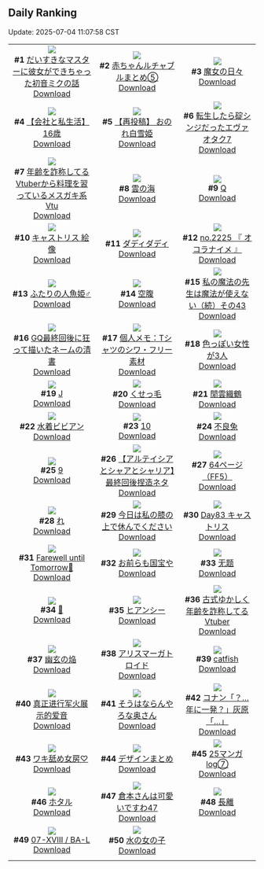 ## Daily Ranking
Update: 2025-07-04 11:07:58 CST

|      |      |      |
| :----: | :----: | :----: |
| ![](https://i.pixiv.re/c/240x480/img-master/img/2025/07/01/00/08/38/132167219_p0_master1200.jpg)<br>**#1** [だいすきなマスターに彼女ができちゃった初音ミクの話](https://www.pixiv.net/artworks/132167219)<br>[Download](https://i.pixiv.re/img-original/img/2025/07/01/00/08/38/132167219_p0.png) | ![](https://i.pixiv.re/c/240x480/img-master/img/2025/07/01/22/23/01/132199454_p0_master1200.jpg)<br>**#2** [赤ちゃんルチャブルまとめ⑤](https://www.pixiv.net/artworks/132199454)<br>[Download](https://i.pixiv.re/img-original/img/2025/07/01/22/23/01/132199454_p0.png) | ![](https://i.pixiv.re/c/240x480/img-master/img/2025/07/01/00/32/07/132168340_p0_master1200.jpg)<br>**#3** [魔女の日々](https://www.pixiv.net/artworks/132168340)<br>[Download](https://i.pixiv.re/img-original/img/2025/07/01/00/32/07/132168340_p0.jpg) |
| ![](https://i.pixiv.re/c/240x480/img-master/img/2025/07/02/12/00/06/132217390_p0_master1200.jpg)<br>**#4** [【会社と私生活】16歳](https://www.pixiv.net/artworks/132217390)<br>[Download](https://i.pixiv.re/img-original/img/2025/07/02/12/00/06/132217390_p0.jpg) | ![](https://i.pixiv.re/c/240x480/img-master/img/2025/07/02/13/00/04/132218723_p0_master1200.jpg)<br>**#5** [【再投稿】  おのれ白雪姫](https://www.pixiv.net/artworks/132218723)<br>[Download](https://i.pixiv.re/img-original/img/2025/07/02/13/00/04/132218723_p0.jpg) | ![](https://i.pixiv.re/c/240x480/img-master/img/2025/07/01/00/55/37/132169145_p0_master1200.jpg)<br>**#6** [転生したら碇シンジだったエヴァオタク7](https://www.pixiv.net/artworks/132169145)<br>[Download](https://i.pixiv.re/img-original/img/2025/07/01/00/55/37/132169145_p0.jpg) |
| ![](https://i.pixiv.re/c/240x480/img-master/img/2025/07/01/21/00/21/132195644_p0_master1200.jpg)<br>**#7** [年齢を詐称してるVtuberから料理を習っているメスガキ系Vtu](https://www.pixiv.net/artworks/132195644)<br>[Download](https://i.pixiv.re/img-original/img/2025/07/01/21/00/21/132195644_p0.png) | ![](https://i.pixiv.re/c/240x480/img-master/img/2025/07/01/00/25/17/132168021_p0_master1200.jpg)<br>**#8** [雲の海](https://www.pixiv.net/artworks/132168021)<br>[Download](https://i.pixiv.re/img-original/img/2025/07/01/00/25/17/132168021_p0.jpg) | ![](https://i.pixiv.re/c/240x480/img-master/img/2025/07/01/16/44/10/132186716_p0_master1200.jpg)<br>**#9** [Q](https://www.pixiv.net/artworks/132186716)<br>[Download](https://i.pixiv.re/img-original/img/2025/07/01/16/44/10/132186716_p0.png) |
| ![](https://i.pixiv.re/c/240x480/img-master/img/2025/07/01/00/00/21/132166323_p0_master1200.jpg)<br>**#10** [キャストリス 絵像](https://www.pixiv.net/artworks/132166323)<br>[Download](https://i.pixiv.re/img-original/img/2025/07/01/00/00/21/132166323_p0.jpg) | ![](https://i.pixiv.re/c/240x480/img-master/img/2025/07/01/20/15/49/132193742_p0_master1200.jpg)<br>**#11** [ダディダディ](https://www.pixiv.net/artworks/132193742)<br>[Download](https://i.pixiv.re/img-original/img/2025/07/01/20/15/49/132193742_p0.jpg) | ![](https://i.pixiv.re/c/240x480/img-master/img/2025/07/01/23/10/44/132201622_p0_master1200.jpg)<br>**#12** [no.2225 『 オコラナイメ 』](https://www.pixiv.net/artworks/132201622)<br>[Download](https://i.pixiv.re/img-original/img/2025/07/01/23/10/44/132201622_p0.jpg) |
| ![](https://i.pixiv.re/c/240x480/img-master/img/2025/07/01/12/09/30/132181137_p0_master1200.jpg)<br>**#13** [ふたりの人魚姫♂](https://www.pixiv.net/artworks/132181137)<br>[Download](https://i.pixiv.re/img-original/img/2025/07/01/12/09/30/132181137_p0.jpg) | ![](https://i.pixiv.re/c/240x480/img-master/img/2025/07/01/22/22/28/132199432_p0_master1200.jpg)<br>**#14** [空腹](https://www.pixiv.net/artworks/132199432)<br>[Download](https://i.pixiv.re/img-original/img/2025/07/01/22/22/28/132199432_p0.png) | ![](https://i.pixiv.re/c/240x480/img-master/img/2025/07/02/00/00/59/132203966_p0_master1200.jpg)<br>**#15** [私の魔法の先生は魔法が使えない（続）その43](https://www.pixiv.net/artworks/132203966)<br>[Download](https://i.pixiv.re/img-original/img/2025/07/02/00/00/59/132203966_p0.jpg) |
| ![](https://i.pixiv.re/c/240x480/img-master/img/2025/07/01/10/58/14/132179703_p0_master1200.jpg)<br>**#16** [GQ最終回後に狂って描いたネームの清書](https://www.pixiv.net/artworks/132179703)<br>[Download](https://i.pixiv.re/img-original/img/2025/07/01/10/58/14/132179703_p0.png) | ![](https://i.pixiv.re/c/240x480/img-master/img/2025/07/01/06/00/10/132174853_p0_master1200.jpg)<br>**#17** [個人メモ：Tシャツのシワ・フリー素材](https://www.pixiv.net/artworks/132174853)<br>[Download](https://i.pixiv.re/img-original/img/2025/07/01/06/00/10/132174853_p0.jpg) | ![](https://i.pixiv.re/c/240x480/img-master/img/2025/07/01/00/00/54/132166484_p0_master1200.jpg)<br>**#18** [色っぽい女性が3人](https://www.pixiv.net/artworks/132166484)<br>[Download](https://i.pixiv.re/img-original/img/2025/07/01/00/00/54/132166484_p0.png) |
| ![](https://i.pixiv.re/c/240x480/img-master/img/2025/07/01/16/43/20/132186701_p0_master1200.jpg)<br>**#19** [J](https://www.pixiv.net/artworks/132186701)<br>[Download](https://i.pixiv.re/img-original/img/2025/07/01/16/43/20/132186701_p0.png) | ![](https://i.pixiv.re/c/240x480/img-master/img/2025/07/01/19/29/05/132191888_p0_master1200.jpg)<br>**#20** [くせっ毛](https://www.pixiv.net/artworks/132191888)<br>[Download](https://i.pixiv.re/img-original/img/2025/07/01/19/29/05/132191888_p0.jpg) | ![](https://i.pixiv.re/c/240x480/img-master/img/2025/07/01/00/01/57/132166694_p0_master1200.jpg)<br>**#21** [閒雲織鶴](https://www.pixiv.net/artworks/132166694)<br>[Download](https://i.pixiv.re/img-original/img/2025/07/01/00/01/57/132166694_p0.png) |
| ![](https://i.pixiv.re/c/240x480/img-master/img/2025/07/02/00/00/06/132203711_p0_master1200.jpg)<br>**#22** [水着ビビアン](https://www.pixiv.net/artworks/132203711)<br>[Download](https://i.pixiv.re/img-original/img/2025/07/02/00/00/06/132203711_p0.jpg) | ![](https://i.pixiv.re/c/240x480/img-master/img/2025/07/01/16/42/24/132186678_p0_master1200.jpg)<br>**#23** [10](https://www.pixiv.net/artworks/132186678)<br>[Download](https://i.pixiv.re/img-original/img/2025/07/01/16/42/24/132186678_p0.png) | ![](https://i.pixiv.re/c/240x480/img-master/img/2025/07/01/11/26/21/132180155_p0_master1200.jpg)<br>**#24** [不良兔](https://www.pixiv.net/artworks/132180155)<br>[Download](https://i.pixiv.re/img-original/img/2025/07/01/11/26/21/132180155_p0.jpg) |
| ![](https://i.pixiv.re/c/240x480/img-master/img/2025/07/01/16/41/34/132186666_p0_master1200.jpg)<br>**#25** [9](https://www.pixiv.net/artworks/132186666)<br>[Download](https://i.pixiv.re/img-original/img/2025/07/01/16/41/34/132186666_p0.png) | ![](https://i.pixiv.re/c/240x480/img-master/img/2025/07/01/13/43/50/132182845_p0_master1200.jpg)<br>**#26** [【アルテイシアとシャアとシャリア】最終回後捏造ネタ](https://www.pixiv.net/artworks/132182845)<br>[Download](https://i.pixiv.re/img-original/img/2025/07/01/13/43/50/132182845_p0.png) | ![](https://i.pixiv.re/c/240x480/img-master/img/2025/07/02/00/00/04/132203687_p0_master1200.jpg)<br>**#27** [64ページ（FF5）](https://www.pixiv.net/artworks/132203687)<br>[Download](https://i.pixiv.re/img-original/img/2025/07/02/00/00/04/132203687_p0.jpg) |
| ![](https://i.pixiv.re/c/240x480/img-master/img/2025/07/02/04/30/02/132210438_p0_master1200.jpg)<br>**#28** [れ](https://www.pixiv.net/artworks/132210438)<br>[Download](https://i.pixiv.re/img-original/img/2025/07/02/04/30/02/132210438_p0.png) | ![](https://i.pixiv.re/c/240x480/img-master/img/2025/07/01/00/00/21/132166317_p0_master1200.jpg)<br>**#29** [今日は私の膝の上で休んでください](https://www.pixiv.net/artworks/132166317)<br>[Download](https://i.pixiv.re/img-original/img/2025/07/01/00/00/21/132166317_p0.png) | ![](https://i.pixiv.re/c/240x480/img-master/img/2025/07/01/14/30/59/132183882_p0_master1200.jpg)<br>**#30** [Day83 キャストリス](https://www.pixiv.net/artworks/132183882)<br>[Download](https://i.pixiv.re/img-original/img/2025/07/01/14/30/59/132183882_p0.jpg) |
| ![](https://i.pixiv.re/c/240x480/img-master/img/2025/07/01/20/15/09/132193717_p0_master1200.jpg)<br>**#31** [Farewell until Tomorrow💨](https://www.pixiv.net/artworks/132193717)<br>[Download](https://i.pixiv.re/img-original/img/2025/07/01/20/15/09/132193717_p0.png) | ![](https://i.pixiv.re/c/240x480/img-master/img/2025/07/02/19/00/43/132227104_p0_master1200.jpg)<br>**#32** [お前らも国宝や](https://www.pixiv.net/artworks/132227104)<br>[Download](https://i.pixiv.re/img-original/img/2025/07/02/19/00/43/132227104_p0.jpg) | ![](https://i.pixiv.re/c/240x480/img-master/img/2025/07/01/00/45/53/132168820_p0_master1200.jpg)<br>**#33** [无题](https://www.pixiv.net/artworks/132168820)<br>[Download](https://i.pixiv.re/img-original/img/2025/07/01/00/45/53/132168820_p0.jpg) |
| ![](https://i.pixiv.re/c/240x480/img-master/img/2025/07/01/01/40/16/132170623_p0_master1200.jpg)<br>**#34** [🦋](https://www.pixiv.net/artworks/132170623)<br>[Download](https://i.pixiv.re/img-original/img/2025/07/01/01/40/16/132170623_p0.jpg) | ![](https://i.pixiv.re/c/240x480/img-master/img/2025/07/01/00/00/26/132166356_p0_master1200.jpg)<br>**#35** [ヒアンシー](https://www.pixiv.net/artworks/132166356)<br>[Download](https://i.pixiv.re/img-original/img/2025/07/01/00/00/26/132166356_p0.jpg) | ![](https://i.pixiv.re/c/240x480/img-master/img/2025/07/02/21/03/06/132231880_p0_master1200.jpg)<br>**#36** [古式ゆかしく年齢を詐称してるVtuber](https://www.pixiv.net/artworks/132231880)<br>[Download](https://i.pixiv.re/img-original/img/2025/07/02/21/03/06/132231880_p0.jpg) |
| ![](https://i.pixiv.re/c/240x480/img-master/img/2025/07/02/00/00/06/132203707_p0_master1200.jpg)<br>**#37** [幽玄の焔](https://www.pixiv.net/artworks/132203707)<br>[Download](https://i.pixiv.re/img-original/img/2025/07/02/00/00/06/132203707_p0.png) | ![](https://i.pixiv.re/c/240x480/img-master/img/2025/07/02/00/40/33/132205635_p0_master1200.jpg)<br>**#38** [アリスマーガトロイド](https://www.pixiv.net/artworks/132205635)<br>[Download](https://i.pixiv.re/img-original/img/2025/07/02/00/40/33/132205635_p0.jpg) | ![](https://i.pixiv.re/c/240x480/img-master/img/2025/07/01/02/11/05/132171402_p0_master1200.jpg)<br>**#39** [catfish](https://www.pixiv.net/artworks/132171402)<br>[Download](https://i.pixiv.re/img-original/img/2025/07/01/02/11/05/132171402_p0.png) |
| ![](https://i.pixiv.re/c/240x480/img-master/img/2025/07/01/20/27/28/132194168_p0_master1200.jpg)<br>**#40** [真正进行军火展示的爱音](https://www.pixiv.net/artworks/132194168)<br>[Download](https://i.pixiv.re/img-original/img/2025/07/01/20/27/28/132194168_p0.jpg) | ![](https://i.pixiv.re/c/240x480/img-master/img/2025/07/01/16/21/47/132186261_p0_master1200.jpg)<br>**#41** [そうはならんやろな奥さん](https://www.pixiv.net/artworks/132186261)<br>[Download](https://i.pixiv.re/img-original/img/2025/07/01/16/21/47/132186261_p0.jpg) | ![](https://i.pixiv.re/c/240x480/img-master/img/2025/07/01/17/50/03/132188373_p0_master1200.jpg)<br>**#42** [コナン「？…年に一発？」灰原「…」](https://www.pixiv.net/artworks/132188373)<br>[Download](https://i.pixiv.re/img-original/img/2025/07/01/17/50/03/132188373_p0.jpg) |
| ![](https://i.pixiv.re/c/240x480/img-master/img/2025/07/01/00/16/25/132167548_p0_master1200.jpg)<br>**#43** [ワキ舐め女房♡](https://www.pixiv.net/artworks/132167548)<br>[Download](https://i.pixiv.re/img-original/img/2025/07/01/00/16/25/132167548_p0.jpg) | ![](https://i.pixiv.re/c/240x480/img-master/img/2025/07/01/14/41/16/132184111_p0_master1200.jpg)<br>**#44** [デザインまとめ](https://www.pixiv.net/artworks/132184111)<br>[Download](https://i.pixiv.re/img-original/img/2025/07/01/14/41/16/132184111_p0.jpg) | ![](https://i.pixiv.re/c/240x480/img-master/img/2025/07/01/00/01/21/132166594_p0_master1200.jpg)<br>**#45** [25マンガlog⑦](https://www.pixiv.net/artworks/132166594)<br>[Download](https://i.pixiv.re/img-original/img/2025/07/01/00/01/21/132166594_p0.jpg) |
| ![](https://i.pixiv.re/c/240x480/img-master/img/2025/07/01/20/04/00/132193298_p0_master1200.jpg)<br>**#46** [ホタル](https://www.pixiv.net/artworks/132193298)<br>[Download](https://i.pixiv.re/img-original/img/2025/07/01/20/04/00/132193298_p0.jpg) | ![](https://i.pixiv.re/c/240x480/img-master/img/2025/07/01/11/20/16/132180061_p0_master1200.jpg)<br>**#47** [倉本さんは可愛いですわ47](https://www.pixiv.net/artworks/132180061)<br>[Download](https://i.pixiv.re/img-original/img/2025/07/01/11/20/16/132180061_p0.jpg) | ![](https://i.pixiv.re/c/240x480/img-master/img/2025/07/01/18/00/11/132188714_p0_master1200.jpg)<br>**#48** [長離](https://www.pixiv.net/artworks/132188714)<br>[Download](https://i.pixiv.re/img-original/img/2025/07/01/18/00/11/132188714_p0.jpg) |
| ![](https://i.pixiv.re/c/240x480/img-master/img/2025/07/01/00/11/58/132167394_p0_master1200.jpg)<br>**#49** [07-ⅩⅧ / BA-L](https://www.pixiv.net/artworks/132167394)<br>[Download](https://i.pixiv.re/img-original/img/2025/07/01/00/11/58/132167394_p0.png) | ![](https://i.pixiv.re/c/240x480/img-master/img/2025/07/01/00/21/58/132167854_p0_master1200.jpg)<br>**#50** [水の女の子](https://www.pixiv.net/artworks/132167854)<br>[Download](https://i.pixiv.re/img-original/img/2025/07/01/00/21/58/132167854_p0.png) |
|      |
